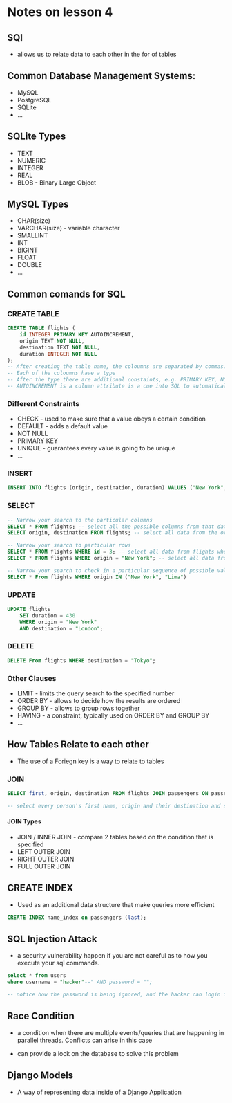 # Notes on lesson 4

## SQl

- allows us to relate data to each other in the for of tables 

## Common Database Management Systems: 

- MySQL
- PostgreSQL
- SQLite
- ...

## SQLite Types

- TEXT
- NUMERIC
- INTEGER
- REAL
- BLOB - Binary Large Object

## MySQL Types

- CHAR(size)
- VARCHAR(size) - variable character
- SMALLINT
- INT
- BIGINT
- FLOAT
- DOUBLE
- ...

## Common comands for SQL

### CREATE TABLE

```sql
CREATE TABLE flights (
    id INTEGER PRIMARY KEY AUTOINCREMENT,
    origin TEXT NOT NULL,
    destination TEXT NOT NULL,
    duration INTEGER NOT NULL
);
-- After creating the table name, the coloumns are separated by commas.
-- Each of the coloumns have a type
-- After the type there are additional constaints, e.g. PRIMARY KEY, NOT NULL (ensures that these columns are never empty)
-- AUTOINCREMENT is a column attribute is a cue into SQL to automatically update the id every time a new flight is added. So that I do not need to worry about adding the id itself but the other required colums instead. 
```

### Different Constraints 

- CHECK - used to make sure that a value obeys a certain condition
- DEFAULT - adds a default value
- NOT NULL 
- PRIMARY KEY 
- UNIQUE - guarantees every value is going to be unique
- ...

 ### INSERT

 ```sql
INSERT INTO flights (origin, destination, duration) VALUES ("New York", "London", 415);

 ```

 ### SELECT

```sql
-- Narrow your search to the particular columns 
SELECT * FROM flights; -- select all the possible columns from that data flights
SELECT origin, destination FROM flights; -- select all data from the origin and destionation column in the flights table

-- Narrow your search to particular rows
SELECT * FROM flights WHERE id = 3; -- select all data from flights where the id is 3
SELECT * FROM flights WHERE origin = "New York"; -- select all data from flights where the origin is "New York"

-- Narrow your search to check in a particular sequence of possible values 
SELECT * From flights WHERE origin IN ("New York", "Lima")

```

### UPDATE

```sql
UPDATE flights 
    SET duration = 430
    WHERE origin = "New York"
    AND destination = "London";
```

### DELETE 

```sql
DELETE From flights WHERE destination = "Tokyo";
```

### Other Clauses

- LIMIT - limits the query search to the specified number 
- ORDER BY - allows to decide how the results are ordered 
- GROUP BY - allows to group rows together
- HAVING - a constraint, typically used on ORDER BY and GROUP BY
- ... 

## How Tables Relate to each other

- The use of a Foriegn key is a way to relate to tables 

### JOIN 

```sql
SELECT first, origin, destination FROM flights JOIN passengers ON passengers.flight_id = flights.id; 

-- select every person's first name, origin and their destination and select from flights table and join with the passengers table but only where the flights id are the same 
```

#### JOIN Types

- JOIN / INNER JOIN - compare 2 tables based on the condition that is specified 
- LEFT OUTER JOIN
- RIGHT OUTER JOIN 
- FULL OUTER JOIN

## CREATE INDEX

- Used as an additional data structure that make queries more efficient

```sql
CREATE INDEX name_index on passengers (last);
```

## SQL Injection Attack

- a security vulnerability happen if you are not careful as to how you execute your sql commands. 

```sql
select * from users
where username = "hacker"--" AND password = "";

-- notice how the password is being ignored, and the hacker can login in regardless 
``` 
 
## Race Condition 

- a condition when there are multiple events/queries that are happening in parallel threads. Conflicts can arise in this case

- can provide a lock on the database to solve this problem

## Django Models

- A way of representing data inside of a Django Application

